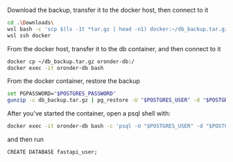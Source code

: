 Download the backup, transfer it to the docker host, then connect to it
```bash
cd .\Downloads\
wsl bash -c 'scp $(ls -1t *tar.gz | head -n1) docker:~/db_backup.tar.gz'
wsl ssh docker
```
From the docker host, transfer it to the db container, and then connect to it
```bash
docker cp ~/db_backup.tar.gz oronder-db:/
docker exec -it oronder-db bash
```
From the docker container, restore the backup
```bash
set PGPASSWORD="$POSTGRES_PASSWORD"
gunzip -c db_backup.tar.gz | pg_restore -U "$POSTGRES_USER" -d "$POSTGRES_DB"
```

After you've started the container, open a psql shell with:
```bash
docker exec -it oronder-db bash -c 'psql -U "$POSTGRES_USER" -d "$POSTGRES_DB"'
```
and then run
```psql
CREATE DATABASE fastapi_user;
```